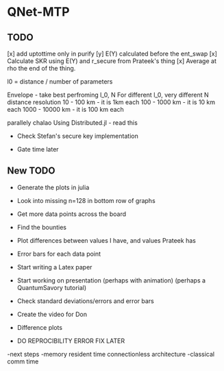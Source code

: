 # QNet-MTP


## TODO
[x] add uptottime only in purify
[y] E(Y) calculated before the ent_swap
[x] Calculate SKR using E(Y) and r_secure from Prateek's thing
[x] Average at rho the end of the thing.

l0 = distance / number of parameters

Envelope - take best perfroming l_0, N
For different l_0, very different N
distance resolution 
10 - 100 km - it is 1km each
100 - 1000 km - it is 10 km each
1000 - 10000 km - it is 100 km each

parallely chalao
Using Distributed.jl - read this

- Check Stefan's secure key implementation

- Gate time later









## New TODO
- Generate the plots in julia
- Look into missing n=128 in bottom row of graphs
- Get more data points across the board
- Find the bounties

- Plot differences between values I have, and values Prateek has
- Error bars for each data point

- Start writing a Latex paper
- Start working on presentation (perhaps with animation) (perhaps a QuantumSavory tutorial)


- Check standard deviations/errors and error bars

- Create the video for Don
- Difference plots

- DO REPROCIBILITY ERROR FIX LATER


-next steps
-memory resident time
connectionless architecture
-classical comm time